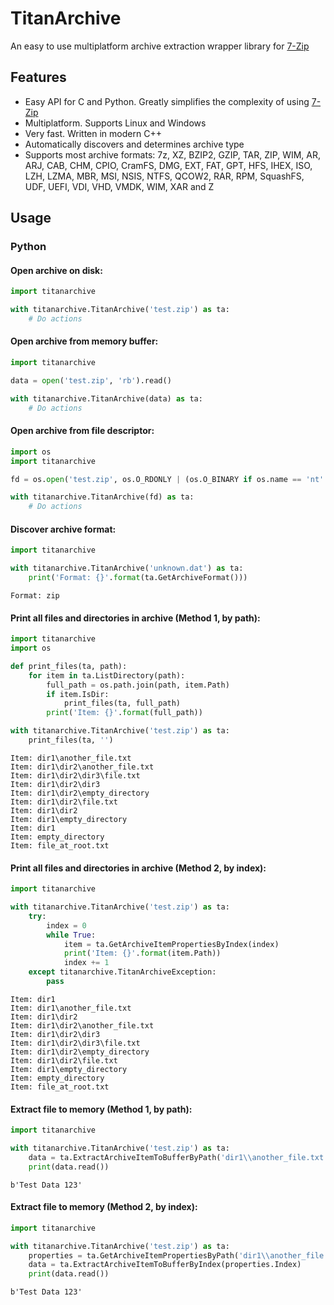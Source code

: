 # TitanArchive
An easy to use multiplatform archive extraction wrapper library for [7-Zip](https://www.7-zip.org/)

## Features

* Easy API for C and Python. Greatly simplifies the complexity of using [7-Zip](https://www.7-zip.org/)
* Multiplatform. Supports Linux and Windows
* Very fast. Written in modern C++
* Automatically discovers and determines archive type
* Supports most archive formats: 7z, XZ, BZIP2, GZIP, TAR, ZIP, WIM, AR, ARJ, CAB, CHM, CPIO, CramFS, DMG, EXT, FAT, GPT, HFS, IHEX, ISO, LZH, LZMA, MBR, MSI, NSIS, NTFS, QCOW2, RAR, RPM, SquashFS, UDF, UEFI, VDI, VHD, VMDK, WIM, XAR and Z

## Usage

### Python

#### Open archive on disk:
```python
import titanarchive

with titanarchive.TitanArchive('test.zip') as ta:
    # Do actions
```

#### Open archive from memory buffer:
```python
import titanarchive

data = open('test.zip', 'rb').read()

with titanarchive.TitanArchive(data) as ta:
    # Do actions
```

#### Open archive from file descriptor:
```python
import os
import titanarchive

fd = os.open('test.zip', os.O_RDONLY | (os.O_BINARY if os.name == 'nt' else 0))

with titanarchive.TitanArchive(fd) as ta:
    # Do actions
```

#### Discover archive format:
```python
import titanarchive

with titanarchive.TitanArchive('unknown.dat') as ta:
    print('Format: {}'.format(ta.GetArchiveFormat()))
```
```console
Format: zip
```

#### Print all files and directories in archive (Method 1, by path):
```python
import titanarchive
import os

def print_files(ta, path):
    for item in ta.ListDirectory(path):
        full_path = os.path.join(path, item.Path)
        if item.IsDir:
            print_files(ta, full_path)
        print('Item: {}'.format(full_path))

with titanarchive.TitanArchive('test.zip') as ta:
    print_files(ta, '')
```
```console
Item: dir1\another_file.txt
Item: dir1\dir2\another_file.txt
Item: dir1\dir2\dir3\file.txt
Item: dir1\dir2\dir3
Item: dir1\dir2\empty_directory
Item: dir1\dir2\file.txt
Item: dir1\dir2
Item: dir1\empty_directory
Item: dir1
Item: empty_directory
Item: file_at_root.txt
```

#### Print all files and directories in archive (Method 2, by index):
```python
import titanarchive

with titanarchive.TitanArchive('test.zip') as ta:
    try:
        index = 0
        while True:
            item = ta.GetArchiveItemPropertiesByIndex(index)
            print('Item: {}'.format(item.Path))
            index += 1
    except titanarchive.TitanArchiveException:
        pass
```
```console
Item: dir1
Item: dir1\another_file.txt
Item: dir1\dir2
Item: dir1\dir2\another_file.txt
Item: dir1\dir2\dir3
Item: dir1\dir2\dir3\file.txt
Item: dir1\dir2\empty_directory
Item: dir1\dir2\file.txt
Item: dir1\empty_directory
Item: empty_directory
Item: file_at_root.txt
```

#### Extract file to memory (Method 1, by path):
```python
import titanarchive

with titanarchive.TitanArchive('test.zip') as ta:
    data = ta.ExtractArchiveItemToBufferByPath('dir1\\another_file.txt')
    print(data.read())
```
```console
b'Test Data 123'
```

#### Extract file to memory (Method 2, by index):
```python
import titanarchive

with titanarchive.TitanArchive('test.zip') as ta:
    properties = ta.GetArchiveItemPropertiesByPath('dir1\\another_file.txt')
    data = ta.ExtractArchiveItemToBufferByIndex(properties.Index)
    print(data.read())
```
```console
b'Test Data 123'
```
